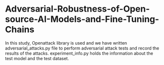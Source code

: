 # Adversarial-Robustness-of-Open-source-AI-Models-and-Fine-Tuning-Chains

In this study, Openattack library is used and we have written adversarial_attacks.py file to perform adversarial attack tests and record the results of the attacks. 
experiment_info.py holds the information about the test model and the test dataset.
